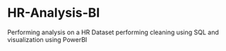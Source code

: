 # HR-Analysis-BI
Performing analysis on a HR Dataset performing cleaning using SQL and visualization using PowerBI

